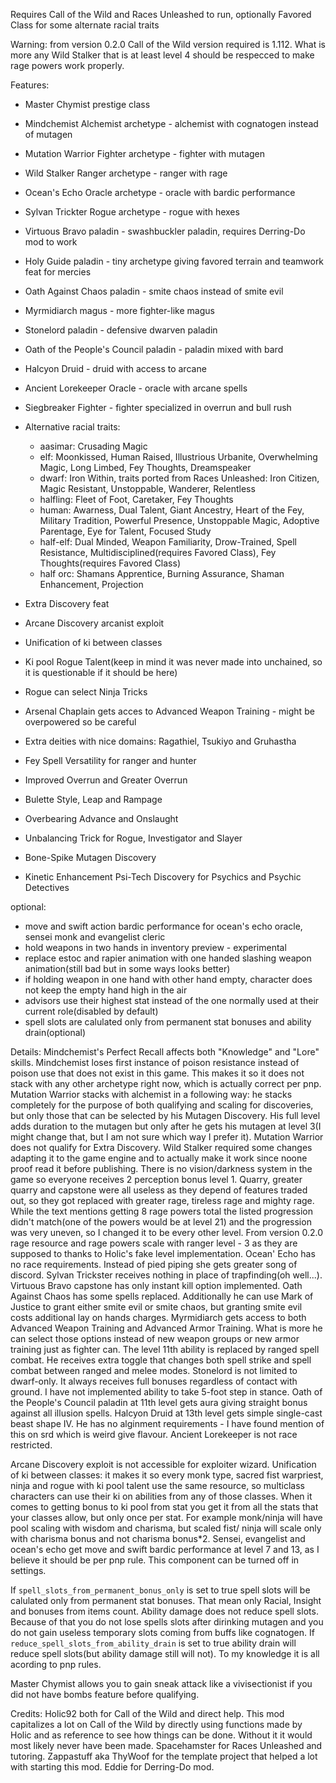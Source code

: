 Requires Call of the Wild and Races Unleashed to run, optionally Favored Class for some alternate racial traits

Warning: from version 0.2.0 Call of the Wild version required is 1.112. What is more any Wild Stalker that is at least level 4 should be respecced to make rage powers work properly.

Features:
- Master Chymist prestige class
- Mindchemist Alchemist archetype - alchemist with cognatogen instead of mutagen
- Mutation Warrior Fighter archetype - fighter with mutagen
- Wild Stalker Ranger archetype - ranger with rage
- Ocean's Echo Oracle archetype - oracle with bardic performance
- Sylvan Trickter Rogue archetype - rogue with hexes
- Virtuous Bravo paladin - swashbuckler paladin, requires Derring-Do mod to work
- Holy Guide paladin - tiny archetype giving favored terrain and teamwork feat for mercies
- Oath Against Chaos paladin - smite chaos instead of smite evil
- Myrmidiarch magus - more fighter-like magus
- Stonelord paladin - defensive dwarven paladin
- Oath of the People's Council paladin - paladin mixed with bard
- Halcyon Druid - druid with access to arcane
- Ancient Lorekeeper Oracle - oracle with arcane spells
- Siegbreaker Fighter - fighter specialized in overrun and bull rush
- Alternative racial traits:  
	* aasimar: Crusading Magic
	* elf: Moonkissed, Human Raised, Illustrious Urbanite, Overwhelming Magic, Long Limbed, Fey Thoughts, Dreamspeaker
	* dwarf: Iron Within, traits ported from Races Unleashed: Iron Citizen, Magic Resistant, Unstoppable, Wanderer, Relentless
	* halfling: Fleet of Foot, Caretaker, Fey Thoughts
	* human: Awarness, Dual Talent, Giant Ancestry, Heart of the Fey, Military Tradition, Powerful Presence, Unstoppable Magic, Adoptive Parentage, Eye for Talent, Focused Study
	* half-elf: Dual Minded, Weapon Familiarity, Drow-Trained, Spell Resistance, Multidisciplined(requires Favored Class), Fey Thoughts(requires Favored Class)
	* half orc: Shamans Apprentice, Burning Assurance, Shaman Enhancement, Projection

- Extra Discovery feat
- Arcane Discovery arcanist exploit
- Unification of ki between classes
- Ki pool Rogue Talent(keep in mind it was never made into unchained, so it is questionable if it should be here)
- Rogue can select Ninja Tricks
- Arsenal Chaplain gets acces to Advanced Weapon Training - might be overpowered so be careful
- Extra deities with nice domains: Ragathiel, Tsukiyo and Gruhastha
- Fey Spell Versatility for ranger and hunter
- Improved Overrun and Greater Overrun
- Bulette Style, Leap and Rampage
- Overbearing Advance and Onslaught
- Unbalancing Trick for Rogue, Investigator and Slayer
- Bone-Spike Mutagen Discovery
- Kinetic Enhancement Psi-Tech Discovery for Psychics and Psychic Detectives

optional:
- move and swift action bardic performance for ocean's echo oracle, sensei monk and evangelist cleric
- hold weapons in two hands in inventory preview - experimental
- replace estoc and rapier animation with one handed slashing weapon animation(still bad but in some ways looks better)
- if holding weapon in one hand with other hand empty, character does not keep the empty hand high in the air
- advisors use their highest stat instead of the one normally used at their current role(disabled by default)
- spell slots are calulated only from permanent stat bonuses and ability drain(optional)

Details:
Mindchemist's Perfect Recall affects both "Knowledge" and "Lore" skills.
Mindchemist loses first instance of poison resistance instead of poison use that does not exist in this game.
This makes it so it does not stack with any other archetype right now, which is actually correct per pnp.
Mutation Warrior stacks with alchemist in a following way: he stacks completely for the purpose of both qualifying
and scaling for discoveries, but only those that can be selected by his Mutagen Discovery. His full level adds duration
to the mutagen but only after he gets his mutagen at level 3(I might change that, but I am not sure which way I prefer it).
Mutation Warrior does not qualify for Extra Discovery.
Wild Stalker required some changes adapting it to the game engine and to actually make it work since noone proof read 
it before publishing.
There is no vision/darkness system in the game so everyone receives 2 perception bonus level 1.
Quarry, greater quarry and capstone were all useless as they depend of features traded out, so they got replaced
with greater rage, tireless rage and mighty rage.
While the text mentions getting 8 rage powers total the listed progression didn't match(one of the powers would be at level 21)
and the progression was very uneven, so I changed it to be every other level.
From version 0.2.0 rage resource and rage powers scale with ranger level - 3 as they are supposed to thanks to Holic's fake level implementation.
Ocean' Echo has no race requirements. Instead of pied piping she gets greater song of discord.
Sylvan Trickster receives nothing in place of trapfinding(oh well...).
Virtuous Bravo capstone has only instant kill option implemented.
Oath Against Chaos has some spells replaced. Additionally he can use Mark of Justice to grant either smite evil or smite chaos, but granting smite evil costs additional lay on hands charges.
Myrmidiarch gets access to both Advanced Weapon Training and Advanced Armor Training. What is more he can select those options instead of new weapon groups or new armor training just as fighter can. The level 11th ability is replaced by ranged spell combat. He receives extra toggle that changes both spell strike and spell combat between ranged and melee modes.
Stonelord is not limited to dwarf-only. It always receives full bonuses regardless of contact with ground. I have not implemented ability to take 5-foot step in stance.
Oath of the People's Council paladin at 11th level gets aura giving straight bonus against all illusion spells.
Halcyon Druid at 13th level gets simple single-cast beast shape IV. He has no alginment requirements - I have found mention of this on srd which is weird give flavour.
Ancient Lorekeeper is not race restricted.

Arcane Discovery exploit is not accessible for exploiter wizard.
Unification of ki between classes: it makes it so every monk type, sacred fist warpriest, ninja and rogue with ki pool talent use the same resource, so multiclass characters can use their ki on abilities from any of those classes. When it comes to getting bonus to ki pool from stat you get it from all the stats that your classes allow, but only once per stat. For example monk/ninja will have pool scaling with wisdom and charisma, but scaled fist/ ninja will scale only with charisma bonus and not charisma bonus*2.
Sensei, evangelist and ocean's echo  get move and swift bardic performance at level 7 and 13, as I believe it should be per pnp rule.
This component can be turned off in settings.

If `spell_slots_from_permanent_bonus_only` is set to true spell slots will be calulated only from permanent stat bonuses. That mean only Racial, Insight and bonuses from items count. Ability damage does not reduce spell slots. Because of that you do not lose spells slots after dirinking mutagen and you do not gain useless temporary slots coming from buffs like cognatogen. If `reduce_spell_slots_from_ability_drain` is set to true ability drain will reduce spell slots(but ability damage still will not). To my knowledge it is all acording to pnp rules.

Master Chymist allows you to gain sneak attack like a vivisectionist if you did not have bombs feature before qualifying.

Credits:
Holic92 both for Call of the Wild and direct help. This mod capitalizes a lot on Call of the Wild by directly using functions made by Holic and as reference to see how things can be done. Without it it would most likely never have been made.
Spacehamster for Races Unleashed and tutoring.
Zappastuff aka ThyWoof for the template project that helped a lot with starting this mod.
Eddie for Derring-Do mod.